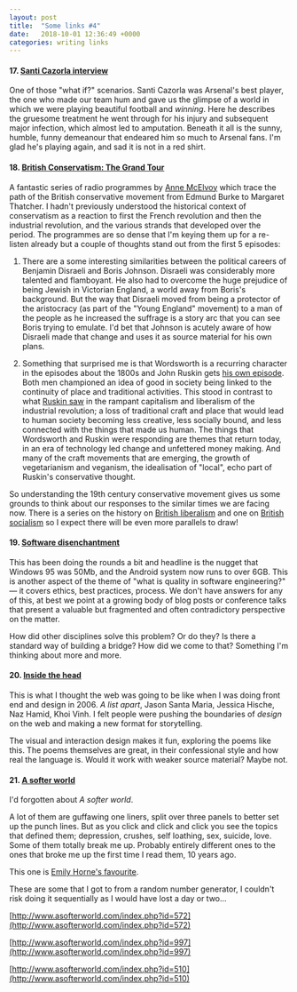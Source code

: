 ```yaml
---
layout: post
title:  "Some links #4"
date:   2018-10-01 12:36:49 +0000
categories: writing links
---
```


#### 17. [Santi Cazorla interview][17]

One of those "what if?" scenarios. Santi Cazorla was Arsenal's best player, the one who made our team hum and gave us the glimpse of a world in which we were playing beautiful football and _winning_. Here he describes the gruesome treatment he went through for his injury and subsequent major infection, which almost led to amputation. Beneath it all is the sunny, humble, funny demeanour that endeared him so much to Arsenal fans. I'm glad he's playing again, and sad it is not in a red shirt.

<!--more-->

#### 18. [British Conservatism: The Grand Tour][18]

A fantastic series of radio programmes by [Anne McElvoy](https://twitter.com/annemcelvoy) which trace the path of the British conservative movement from Edmund Burke to Margaret Thatcher. I hadn't previously understood the historical context of conservatism as a reaction to first the French revolution and then the industrial revolution, and the various strands that developed over the period. The programmes are so dense that I'm keying them up for a re-listen already but a couple of thoughts stand out from the first 5 episodes:

1. There are a some interesting similarities between the political careers of Benjamin Disraeli and Boris Johnson. Disraeli was considerably more talented and flamboyant. He also had to overcome the huge prejudice of being Jewish in Victorian England, a world away from Boris's background. But the way that Disraeli moved from being a protector of the aristocracy (as part of the "Young England" movement) to a man of the people as he increased the suffrage is a story arc that you can see Boris trying to emulate. I'd bet that Johnson is acutely aware of how Disraeli made that change and uses it as source material for his own plans.
   
2. Something that surprised me is that Wordsworth is a recurring character in the episodes about the 1800s and John Ruskin gets [his own episode](https://www.bbc.co.uk/radio/play/b039d4bl). Both men championed an idea of good in society being linked to the continuity of place and traditional activities. This stood in contrast to what [Ruskin saw](http://www.victorianweb.org/authors/ruskin/traffic.html) in the rampant capitalism and liberalism of the industrial revolution; a loss of traditional craft and place that would lead to human society becoming less creative, less socially bound, and less connected with the things that made us human. The things that Wordsworth and Ruskin were responding are themes that return today, in an era of technology led change and unfettered money making. And many of the craft movements that are emerging, the growth of vegetarianism and veganism, the idealisation of "local", echo part of Ruskin's conservative thought.

So understanding the 19th century conservative movement gives us some grounds to think about our responses to the similar times we are facing now. There is a series on the history on [British liberalism](https://www.bbc.co.uk/programmes/b06t44pc) and one on [British socialism](https://www.bbc.co.uk/programmes/b09rzxh9) so I expect there will be even more parallels to draw!

#### 19. [Software disenchantment][19]

This has been doing the rounds a bit and headline is the nugget that Windows 95 was 50Mb, and the Android system now runs to over 6GB. This is another aspect of the theme of "what is quality in software engineering?" &mdash; it covers ethics, best practices, process. We don't have answers for any of this, at best we point at a growing body of blog posts or conference talks that present a valuable but fragmented and often contradictory perspective on the matter.

How did other disciplines solve this problem? Or do they? Is there a standard way of building a bridge? How did we come to that? Something I'm thinking about more and more.

#### 20. [Inside the head][20]

This is what I thought the web was going to be like when I was doing front end and design in 2006. _A list apart_, Jason Santa Maria, Jessica Hische, Naz Hamid, Khoi Vinh. I felt people were pushing the boundaries of _design_ on the web and making a new format for storytelling.

The visual and interaction design makes it fun, exploring the poems like this. The poems themselves are great, in their confessional style and how real the language is. Would it work with weaker source material? Maybe not.

#### 21. [A softer world][21]

I'd forgotten about _A softer world_.

A lot of them are guffawing one liners, split over three panels to better set up the punch lines. But as you click and click and click you see the topics that defined them; depression, crushes, self loathing, sex, suicide, love. Some of them totally break me up. Probably entirely different ones to the ones that broke me up the first time I read them, 10 years ago.

This one is [Emily Horne's favourite](http://www.asofterworld.com/index.php?id=276).

These are some that I got to from a random number generator, I couldn't risk doing it sequentially as I would have lost a day or two...

[http://www.asofterworld.com/index.php?id=572](http://www.asofterworld.com/index.php?id=572)

[http://www.asofterworld.com/index.php?id=997](http://www.asofterworld.com/index.php?id=997)

[http://www.asofterworld.com/index.php?id=510](http://www.asofterworld.com/index.php?id=510)


[17]: https://www.theguardian.com/football/2018/sep/07/santi-cazorla-villarreal-injury-arsenal-interview-sid-lowe
[18]: https://www.bbc.co.uk/programmes/b039dbkq
[19]: http://tonsky.me/blog/disenchantment/
[20]: https://insidethehead.co/
[21]: http://www.asofterworld.com/